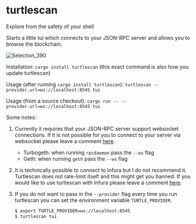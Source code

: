 # turtlescan
Explore from the safety of your shell

Starts a little tui which connects to your JSON-RPC server and allows you to browse the blockchain.

![Selection_390](https://user-images.githubusercontent.com/466333/134072340-0fc69a4a-18b0-447c-960f-6e171fbfb61c.png)

Installation: `cargo install turtlescan` (this exact command is also how you update turtlescan)

Usage (after running `cargo install turtlescan`): `turtlescan --provider.url=ws://localhost:8545 tui`

Usage (from a source checkout): `cargo run -- --provider.url=ws://localhost:8545 tui`

Some notes:
1. Currently it requires that your JSON-RPC server support websocket connections. If it is not possible for you to connect to your server via websocket please leave a comment [here](https://github.com/lithp/turtlescan/issues/25).
    - Turbogeth: when running `rpcdaemon` pass the `--ws` flag
    - Geth: when running `geth` pass the `--ws` flag
2. It is technically possible to connect to Infura but I do not recommend it. Turtlescan does not rate-limit itself and this might get you banned. If you would like to use turtlescan with Infura please leave a comment [here](https://github.com/lithp/turtlescan/issues/24).
3. If you do not want to pass in the `--provider` flag every time you run turtlescan you can set the environment variable `TURTLE_PROVIDER`.

    ```bash
    $ export TURTLE_PROVIDER=ws://localhost:8545
    $ turtlescan tui
    ```

